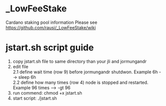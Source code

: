 # _LowFeeStake
Cardano staking pool information
Please see https://github.com/rausi/_LowFeeStake/wiki

# jstart.sh script guide
1. copy jstart.sh file to same directory than your jli and jormungandr
2. edit file<br>
  2.1 define wait time (row 9) before jormungandr shutdwon. Example 6h --> sleep 6h<br>
  2.2 define how many times (row 4) node is stopped and restarted. Example 96 times --> -gt 96
3. run commend: chmod +x jstart.sh
4. start script: ./jstart.sh
